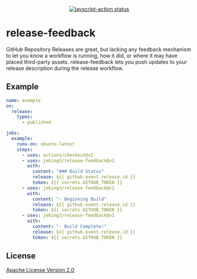 <p align="center">
  <a href="https://github.com/jeking3/release-feedback/actions">
    <img alt="javscript-action status" src="https://github.com/jeking3/release-feedback/workflows/test/badge.svg">
  </a>
</p>

# release-feedback

GitHub Repository Releases are great, but lacking any feedback mechanism to let
you know a workflow is running, how it did, or where it may have placed third-party
assets.  release-feedback lets you push updates to your release description during
the release workflow.

## Example

```yaml
name: example
on:
  release:
    types:
      - published

jobs:
  example:
    runs-on: ubuntu-latest
    steps:
      - uses: actions/checkout@v2
      - uses: jeking3/release-feedback@v1
        with:
          content: "### Build Status"
          release: ${{ github.event.release.id }}
          token: ${{ secrets.GITHUB_TOKEN }}
      - uses: jeking3/release-feedback@v1
        with:
          content: "- Beginning Build"
          release: ${{ github.event.release.id }}
          token: ${{ secrets.GITHUB_TOKEN }}
      - uses: jeking3/release-feedback@v1
        with:
          content: "- Build Complete!"
          release: ${{ github.event.release.id }}
          token: ${{ secrets.GITHUB_TOKEN }}
```

## License

[Apache License Version 2.0](LICENSE)